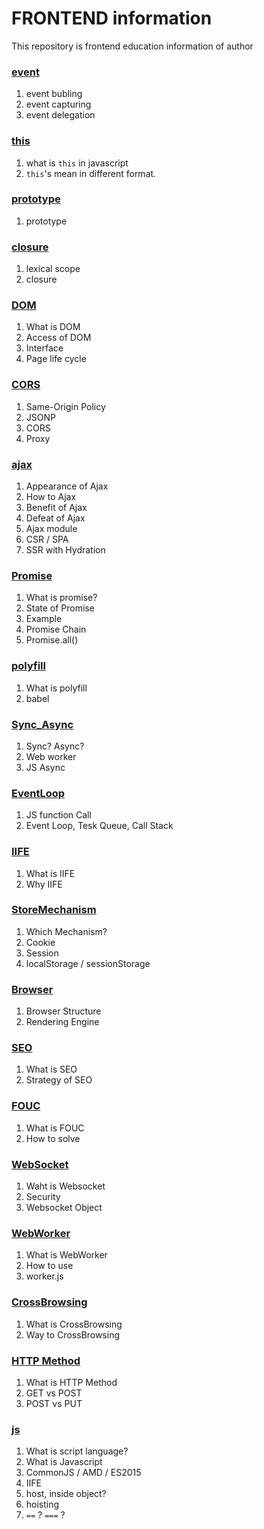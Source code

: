 # FRONTEND information

This repository is frontend education information of author

### [event](https://github.com/seo2im/frontStudy/tree/master/Knowledge/event)
1. event bubling
2. event capturing
3. event delegation

### [this](https://github.com/seo2im/frontStudy/tree/master/Knowledge/this)
1. what is `this` in javascript
2. `this`'s mean in different format.

### [prototype](https://github.com/seo2im/frontStudy/tree/master/Knowledge/prototype)
1. prototype

### [closure](https://github.com/seo2im/frontStudy/tree/master/Knowledge/closure)
1. lexical scope
2. closure

### [DOM](https://github.com/seo2im/frontStudy/tree/master/Knowledge/DOM)
1. What is DOM
2. Access of DOM
3. Interface
4. Page life cycle

### [CORS](https://github.com/seo2im/frontStudy/tree/master/Knowledge/CORS)
1. Same-Origin Policy
2. JSONP
3. CORS
4. Proxy

### [ajax](https://github.com/seo2im/frontStudy/tree/master/Knowledge/ajax)
1. Appearance of Ajax
2. How to Ajax
3. Benefit of Ajax
4. Defeat of Ajax
5. Ajax module
6. CSR / SPA
7. SSR with Hydration

### [Promise](https://github.com/seo2im/frontStudy/tree/master/Knowledge/Promise)
1. What is promise?
2. State of Promise
3. Example
4. Promise Chain
5. Promise.all()

### [polyfill](https://github.com/seo2im/frontStudy/tree/master/Knowledge/polyfill)
1. What is polyfill
2. babel

### [Sync_Async](https://github.com/seo2im/frontStudy/tree/master/Sync_Async)
1. Sync? Async?
2. Web worker
3. JS Async

### [EventLoop](https://github.com/seo2im/frontStudy/tree/master/Knowledge/EventLoop)
1. JS function Call
2. Event Loop, Tesk Queue, Call Stack

### [IIFE](https://github.com/seo2im/frontStudy/tree/master/Knowledge/IIFE)
1. What is IIFE
2. Why IIFE

### [StoreMechanism](https://github.com/seo2im/frontStudy/tree/master/Knowledge/StoreMechanism)
1. Which Mechanism?
2. Cookie
3. Session
4. localStorage / sessionStorage

### [Browser](https://github.com/seo2im/frontStudy/tree/master/Knowledge/Browser)
1. Browser Structure
2. Rendering Engine

### [SEO](https://github.com/seo2im/frontStudy/tree/master/Knowledge/SEO)
1. What is SEO
2. Strategy of SEO

### [FOUC](https://github.com/seo2im/frontStudy/tree/master/Knowledge/FOUC)
1. What is FOUC
2. How to solve

### [WebSocket](https://github.com/seo2im/frontStudy/tree/master/Knowledge/WebSocket)
1. Waht is Websocket
2. Security
3. Websocket Object

### [WebWorker](https://github.com/seo2im/frontStudy/tree/master/Knowledge/WebWorker)
1. What is WebWorker 
2. How to use
3. worker.js

### [CrossBrowsing](https://github.com/seo2im/frontStudy/tree/master/Knowledge/CrossBrowsing)
1. What is CrossBrowsing
2. Way to CrossBrowsing

### [HTTP Method](https://github.com/seo2im/frontStudy/tree/master/Knowledge/HttpMethod)
1. What is HTTP Method
2. GET vs POST
3. POST vs PUT

### [js](https://github.com/seo2im/frontStudy/tree/master/Knowledge/js)
1. What is script language?
2. What is Javascript
3. CommonJS / AMD / ES2015
4. IIFE
5. host, inside object? 
6. hoisting
7. `==` ? `===` ?